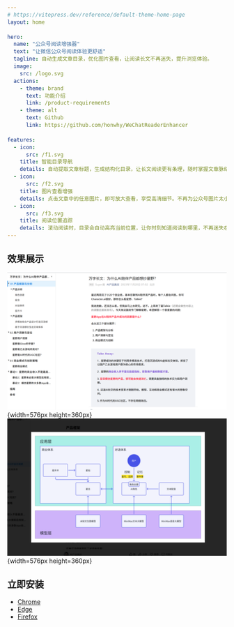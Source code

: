 ```yaml
---
# https://vitepress.dev/reference/default-theme-home-page
layout: home

hero:
  name: "公众号阅读增强器"
  text: "让微信公众号阅读体验更舒适"
  tagline: 自动生成文章目录，优化图片查看，让阅读长文不再迷失，提升浏览体验。
  image:
    src: /logo.svg
  actions:
    - theme: brand
      text: 功能介绍
      link: /product-requirements
    - theme: alt
      text: Github
      link: https://github.com/honwhy/WeChatReaderEnhancer

features:
  - icon:
      src: /f1.svg
    title: 智能目录导航
    details: 自动提取文章标题，生成结构化目录，让长文阅读更有条理，随时掌握文章脉络。点击目录项，立即跳转到对应位置。
  - icon:
      src: /f2.svg
    title: 图片查看增强
    details: 点击文章中的任意图片，即可放大查看，享受高清细节。不再为公众号图片太小而苦恼，轻松浏览图表、图解和精美图片。
  - icon:
      src: /f3.svg
    title: 阅读位置追踪
    details: 滚动阅读时，目录会自动高亮当前位置，让你时刻知道阅读到哪里，不再迷失在长文之中。回看内容也更加便捷。
---
```


## 效果展示

![alt1](./image/1.png){width=576px height=360px}
![alt2](./image/2.png){width=576px height=360px}

## 立即安装

- [Chrome](https://chromewebstore.google.com/detail/mbamjfdjbcdgpopfnkkmlohadbbnplhm)
- [Edge](https://honwhy.wang/projects)
- [Firefox](https://addons.mozilla.org/en-US/firefox/addon/%E5%85%AC%E4%BC%97%E5%8F%B7%E9%98%85%E8%AF%BB%E5%A2%9E%E5%BC%BA%E5%99%A8/)
